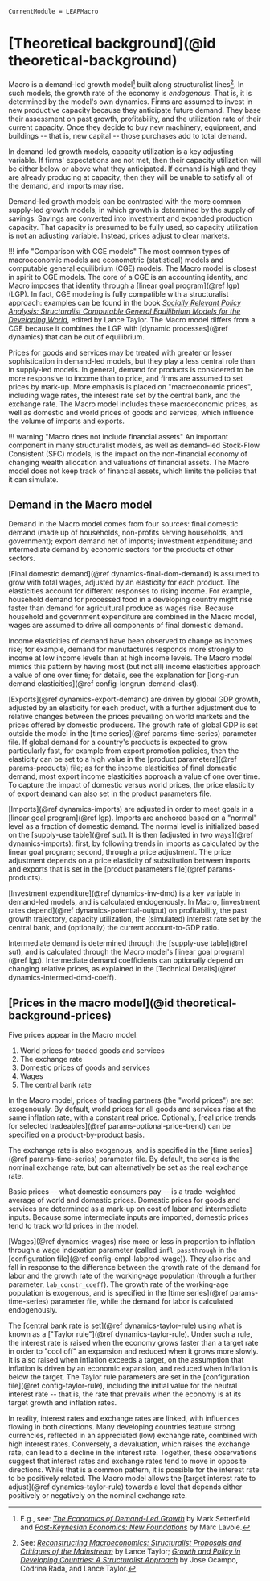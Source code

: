 ```@meta
CurrentModule = LEAPMacro
```

# [Theoretical background](@id theoretical-background)
Macro is a demand-led growth model[^1] built along structuralist lines[^2]. In such models, the growth rate of the economy is _endogenous_. That is, it is determined by the model's own dynamics. Firms are assumed to invest in new productive capacity because they anticipate future demand. They base their assessment on past growth, profitability, and the utilization rate of their current capacity. Once they decide to buy new machinery, equipment, and buildings -- that is, new capital -- those purchases add to total demand.

In demand-led growth models, capacity utilization is a key adjusting variable. If firms' expectations are not met, then their capacity utilization will be either below or above what they anticipated. If demand is high and they are already producing at capacity, then they will be unable to satisfy all of the demand, and imports may rise.

Demand-led growth models can be contrasted with the more common supply-led growth models, in which growth is determined by the supply of savings. Savings are converted into investment and expanded production capacity. That capacity is presumed to be fully used, so capacity utilization is not an adjusting variable. Instead, prices adjust to clear markets.

!!! info "Comparison with CGE models"
    The most common types of macroeconomic models are econometric (statistical) models and computable general equilibrium (CGE) models. The Macro model is closest in spirit to CGE models. The core of a CGE is an accounting identity, and Macro imposes that identity through a [linear goal program](@ref lgp) (LGP). In fact, CGE modeling is fully compatible with a structuralist approach: examples can be found in the book [_Socially Relevant Policy Analysis: Structuralist Computable General Equilibrium Models for the Developing World_](https://mitpress.mit.edu/books/socially-relevant-policy-analysis), edited by Lance Taylor. The Macro model differs from a CGE because it combines the LGP with [dynamic processes](@ref dynamics) that can be out of equilibrium.

Prices for goods and services may be treated with greater or lesser sophistication in demand-led models, but they play a less central role than in supply-led models. In general, demand for products is considered to be more responsive to income than to price, and firms are assumed to set prices by mark-up. More emphasis is placed on "macroeconomic prices", including wage rates, the interest rate set by the central bank, and the exchange rate. The Macro model includes these macroeconomic prices, as well as domestic and world prices of goods and services, which influence the volume of imports and exports.

!!! warning "Macro does not include financial assets"
    An important component in many structuralist models, as well as demand-led Stock-Flow Consistent (SFC) models, is the impact on the non-financial economy of changing wealth allocation and valuations of financial assets. The Macro model does not keep track of financial assets, which limits the policies that it can simulate.

[^1]: E.g., see: [_The Economics of Demand-Led Growth_](https://www.e-elgar.com/shop/usd/the-economics-of-theoretical-background-9781840641776.html) by Mark Setterfield and [_Post-Keynesian Economics: New Foundations_](https://www.e-elgar.com/shop/usd/post-keynesian-economics-9781783475285.html) by Marc Lavoie.
[^2]: See: [_Reconstructing Macroeconomics: Structuralist Proposals and Critiques of the Mainstream_](https://www.hup.harvard.edu/catalog.php?isbn=9780674010734) by Lance Taylor; [_Growth and Policy in Developing Countries: A Structuralist Approach_](https://cup.columbia.edu/book/growth-and-policy-in-developing-countries/9780231150149) by Jose Ocampo, Codrina Rada, and Lance Taylor.

## Demand in the Macro model
Demand in the Macro model comes from four sources: final domestic demand (made up of households, non-profits serving households, and government); export demand net of imports; investment expenditure; and intermediate demand by economic sectors for the products of other sectors.

[Final domestic demand](@ref dynamics-final-dom-demand) is assumed to grow with total wages, adjusted by an elasticity for each product. The elasticities account for different responses to rising income. For example, household demand for processed food in a developing country might rise faster than demand for agricultural produce as wages rise. Because household and government expenditure are combined in the Macro model, wages are assumed to drive all components of final domestic demand.

Income elasticities of demand have been observed to change as incomes rise; for example, demand for manufactures responds more strongly to income at low income levels than at high income levels. The Macro model mimics this pattern by having most (but not all) income elasticities approach a value of one over time; for details, see the explanation for [long-run demand elasticities](@ref config-longrun-demand-elast).

[Exports](@ref dynamics-export-demand) are driven by global GDP growth, adjusted by an elasticity for each product, with a further adjustment due to relative changes between the prices prevailing on world markets and the prices offered by domestic producers. The growth rate of global GDP is set outside the model in the [time series](@ref params-time-series) parameter file. If global demand for a country's products is expected to grow particularly fast, for example from export promotion policies, then the elasticity can be set to a high value in the [product parameters](@ref params-products) file; as for the income elasticities of final domestic demand, most export income elasticities approach a value of one over time. To capture the impact of domestic versus world prices, the price elasticity of export demand can also set in the product parameters file.

[Imports](@ref dynamics-imports) are adjusted in order to meet goals in a [linear goal program](@ref lgp). Imports are anchored based on a "normal" level as a fraction of domestic demand. The normal level is initialized based on the [supply-use table](@ref sut). It is then [adjusted in two ways](@ref dynamics-imports): first, by following trends in imports as calculated by the linear goal program; second, through a price adjustment. The price adjustment depends on a price elasticity of substitution between imports and exports that is set in the [product parameters file](@ref params-products).

[Investment expenditure](@ref dynamics-inv-dmd) is a key variable in demand-led models, and is calculated endogenously. In Macro, [investment rates depend](@ref dynamics-potential-output) on profitability, the past growth trajectory, capacity utilization, the (simulated) interest rate set by the central bank, and (optionally) the current account-to-GDP ratio.

Intermediate demand is determined through the [supply-use table](@ref sut), and is calculated through the Macro model's [linear goal program](@ref lgp). Intermediate demand coefficients can optionally depend on changing relative prices, as explained in the [Technical Details](@ref dynamics-intermed-dmd-coeff).

## [Prices in the macro model](@id theoretical-background-prices)
Five prices appear in the Macro model:
  1. World prices for traded goods and services
  2. The exchange rate
  3. Domestic prices of goods and services
  4. Wages
  5. The central bank rate

In the Macro model, prices of trading partners (the "world prices") are set exogenously. By default, world prices for all goods and services rise at the same inflation rate, with a constant real price. Optionally, [real price trends for selected tradeables](@ref params-optional-price-trend) can be specified on a product-by-product basis.

The exchange rate is also exogenous, and is specified in the [time series](@ref params-time-series) parameter file. By default, the series is the nominal exchange rate, but can alternatively be set as the real exchange rate.

Basic prices -- what domestic consumers pay -- is a trade-weighted average of world and domestic prices. Domestic prices for goods and services are determined as a mark-up on cost of labor and intermediate inputs. Because some intermediate inputs are imported, domestic prices tend to track world prices in the model.

[Wages](@ref dynamics-wages) rise more or less in proportion to inflation through a wage indexation parameter (called `infl_passthrough` in the [configuration file](@ref config-empl-labprod-wage)). They also rise and fall in response to the difference between the growth rate of the demand for labor and the growth rate of the working-age population (through a further parameter, `lab_constr_coeff`). The growth rate of the working-age population is exogenous, and is specified in the [time series](@ref params-time-series) parameter file, while the demand for labor is calculated endogenously.

The [central bank rate is set](@ref dynamics-taylor-rule) using what is known as a ["Taylor rule"](@ref dynamics-taylor-rule). Under such a rule, the interest rate is raised when the economy grows faster than a target rate in order to "cool off" an expansion and reduced when it grows more slowly. It is also raised when inflation exceeds a target, on the assumption that inflation is driven by an economic expansion, and reduced when inflation is below the target. The Taylor rule parameters are set in the [configuration file](@ref config-taylor-rule), including the initial value for the neutral interest rate -- that is, the rate that prevails when the economy is at its target growth and inflation rates.

In reality, interest rates and exchange rates are linked, with influences flowing in both directions. Many developing countries feature strong currencies, reflected in an appreciated (low) exchange rate, combined with high interest rates. Conversely, a devaluation, which raises the exchange rate, can lead to a decline in the interest rate. Together, these observations suggest that interest rates and exchange rates tend to move in opposite directions. While that is a common pattern, it is possible for the interest rate to be positively related. The Macro model allows the [target interest rate to adjust](@ref dynamics-taylor-rule) towards a level that depends either positively or negatively on the nominal exchange rate.
